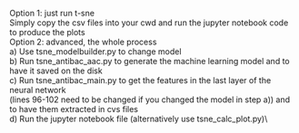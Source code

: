 Option 1: just run t-sne\
Simply copy the csv files into your cwd and run the jupyter notebook code to produce the plots\
Option 2: advanced, the whole process\
a) Use tsne_modelbuilder.py to change model\
b) Run tsne_antibac_aac.py to generate the machine learning model and to have it saved on the disk\
c) Run tsne_antibac_main.py to get the features in the last layer of the neural network\
(lines 96-102 need to be changed if you changed the model in step a)) and to have them extracted in cvs files\
d) Run the jupyter notebook file (alternatively use tsne_calc_plot.py)\

